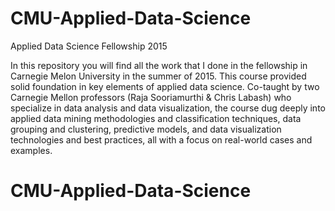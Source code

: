 # CMU-Applied-Data-Science

 Applied Data Science Fellowship 2015

In this repository you will find all the work that I done in the fellowship in Carnegie Melon University in the summer of 2015. This course provided  solid foundation in  key elements of applied data science.
Co-taught by two Carnegie Mellon professors (Raja Sooriamurthi & Chris Labash) who specialize in data analysis and data visualization, the course dug deeply into applied data mining methodologies and classification techniques, data grouping and clustering, 
predictive models, and data visualization technologies and best practices, all with a focus on real-world cases and examples.


# CMU-Applied-Data-Science
